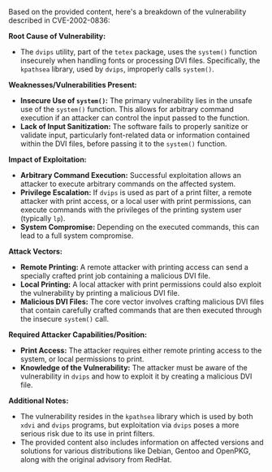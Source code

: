 Based on the provided content, here's a breakdown of the vulnerability described in CVE-2002-0836:

**Root Cause of Vulnerability:**

*   The `dvips` utility, part of the `tetex` package, uses the `system()` function insecurely when handling fonts or processing DVI files. Specifically, the `kpathsea` library, used by `dvips`, improperly calls `system()`.

**Weaknesses/Vulnerabilities Present:**

*   **Insecure Use of `system()`:** The primary vulnerability lies in the unsafe use of the `system()` function. This allows for arbitrary command execution if an attacker can control the input passed to the function.
*   **Lack of Input Sanitization:** The software fails to properly sanitize or validate input, particularly font-related data or information contained within the DVI files, before passing it to the `system()` function.

**Impact of Exploitation:**

*   **Arbitrary Command Execution:** Successful exploitation allows an attacker to execute arbitrary commands on the affected system.
*   **Privilege Escalation:** If `dvips` is used as part of a print filter, a remote attacker with print access, or a local user with print permissions, can execute commands with the privileges of the printing system user (typically `lp`).
*   **System Compromise:** Depending on the executed commands, this can lead to a full system compromise.

**Attack Vectors:**

*   **Remote Printing:** A remote attacker with printing access can send a specially crafted print job containing a malicious DVI file.
*   **Local Printing:** A local attacker with print permissions could also exploit the vulnerability by printing a malicious DVI file.
*   **Malicious DVI Files:** The core vector involves crafting malicious DVI files that contain carefully crafted commands that are then executed through the insecure `system()` call.

**Required Attacker Capabilities/Position:**

*   **Print Access:** The attacker requires either remote printing access to the system, or local permissions to print.
*   **Knowledge of the Vulnerability:** The attacker must be aware of the vulnerability in `dvips` and how to exploit it by creating a malicious DVI file.

**Additional Notes:**
*   The vulnerability resides in the `kpathsea` library which is used by both `xdvi` and `dvips` programs, but exploitation via `dvips` poses a more serious risk due to its use in print filters.
*   The provided content also includes information on affected versions and solutions for various distributions like Debian, Gentoo and OpenPKG, along with the original advisory from RedHat.
